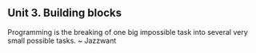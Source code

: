 ## Unit 3. Building blocks

Programming is the breaking of one big impossible task into several very
small possible tasks. ~ Jazzwant